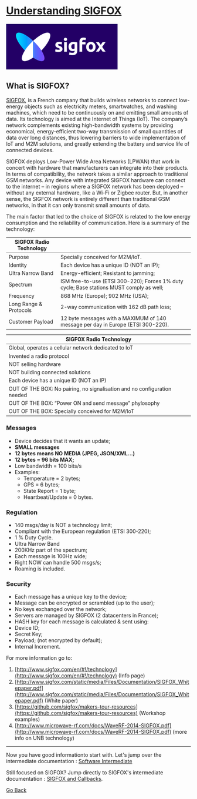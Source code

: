 # [Understanding SIGFOX](#understanding-sigfox) #


![SIGFOX Logo](../images/sigfox-logo.png "SIGFOX Logo")

## What is SIGFOX? ##

[SIGFOX](www.sigfox.com), is a French company that builds wireless networks to connect low-energy objects such as electricity meters, smartwatches, and washing machines, which need to be continuously on and emitting small amounts of data. Its technology is aimed at the Internet of Things (IoT). The company’s network complements existing high-bandwidth systems by providing economical, energy-efficient two-way transmission of small quantities of data over long distances, thus lowering barriers to wide implementation of IoT and M2M solutions, and greatly extending the battery and service life of connected devices. 

SIGFOX deploys Low-Power Wide Area Networks (LPWAN) that work in concert with hardware that manufacturers can integrate into their products. In terms of compatibility, the network takes a similar approach to traditional GSM networks. Any device with integrated SIGFOX hardware can connect to the internet – in regions where a SIGFOX network has been deployed – without any external hardware, like a Wi-Fi or Zigbee router. But, in another sense, the SIGFOX network is entirely different than traditional GSM networks, in that it can only transmit small amounts of data.

The main factor that led to the choice of SIGFOX is related to the low energy consumption and the reliability of communication. Here is a summary of the technology:

| SIGFOX Radio Technology ||
|----------------------------|-----------------|
| Purpose | Specially conceived for M2M/IoT.|
| Identity | Each device has a unique ID (NOT an IP); |
| Ultra Narrow Band | Energy-efficient; Resistant to jamming; |
| Spectrum | ISM free-to-use (ETSI 300-220); Forces 1% duty cycle; Base stations MUST comply as well;
| Frequency | 868 MHz (Europe); 902 MHz (USA); |
| Long Range & Protocols | 2-way communication with 162 dB path loss; |
| Customer Payload | 12 byte messages with a MAXIMUM of 140 message per day in Europe (ETSI 300-220).|

| SIGFOX Radio Technology |
|----------------------------|
| Global, operates a cellular network dedicated to IoT |
| Invented a radio protocol |
| NOT selling hardware |
| NOT building connected solutions |
| Each device has a unique ID (NOT an IP) |
| OUT OF THE BOX: No pairing, no signalisation and no configuration needed |
| OUT OF THE BOX: “Power ON and send message” phylosophy |
| OUT OF THE BOX: Specially conceived for M2M/IoT |

### Messages ###
- Device decides that it wants an update;
- **SMALL messages**
- **12 bytes means NO MEDIA (JPEG, JSON/XML…)**
- **12 bytes = 96 bits MAX;**
- Low bandwidth = 100 bits/s
- Examples:
  - Temperature  = 2 bytes;
  - GPS = 6 bytes;
  - State Report = 1 byte;
  - Heartbeat/Update = 0 bytes.

### Regulation ###
- 140 msgs/day is NOT a technology limit;
- Compliant with the European regulation (ETSI 300-220);
- 1 % Duty Cycle.
- Ultra Narrow Band
- 200KHz part of the spectrum;
- Each message is 100Hz wide;
- Right NOW can handle 500 msgs/s;
- Roaming is included.

### Security ###
- Each message has a unique key to the device;
- Message can be encrypted or scrambled (up to the user);
- No keys exchanged over the network;
- Servers are managed by SIGFOX (2 datacenters in France);
- HASH key for each message is calculated & sent using:
- Device ID;
- Secret Key;
- Payload; (not encrypted by default);
- Internal Increment.

For more information go to:

1. [http://www.sigfox.com/en/#!/technology](http://www.sigfox.com/en/#!/technology) (Info page)
2. [http://www.sigfox.com/static/media/Files/Documentation/SIGFOX_Whitepaper.pdf](http://www.sigfox.com/static/media/Files/Documentation/SIGFOX_Whitepaper.pdf)  (White paper)
3. [https://github.com/sigfox/makers-tour-resources](https://github.com/sigfox/makers-tour-resources)  (Workshop examples)
4. [http://www.microwave-rf.com/docs/WaveRF-2014-SIGFOX.pdf](http://www.microwave-rf.com/docs/WaveRF-2014-SIGFOX.pdf)  (more info on UNB technology)

---

Now you have good informationto start with. Let's jump over the intermediate documentation : [Software Intermediate](software-intermediate.md)

Still focused on SIGFOX? Jump directly to SIGFOX's intermediate documentation : [SIGFOX and Callbacks](software-intermediate-sigfox.md).

[Go Back](software-beginner.md)


